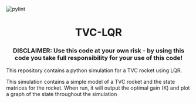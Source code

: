 ![pylint](https://github.com/atlas-aerospace-yt/TVC-LQR/actions/workflows/pylint.yml/badge.svg)

<h1 align="center">TVC-LQR</h1>

<h3 align="center">DISCLAIMER: Use this code at your own risk - by using this code you take full responsibility for your use of this code!</h3>


This repository contains a python simulation for a TVC rocket using LQR. 

This simulation contains a simple model of a TVC rocket and the state matrices for the rocket. When run, it will output the optimal gain (K) and plot a graph of the state throughout the simulation
